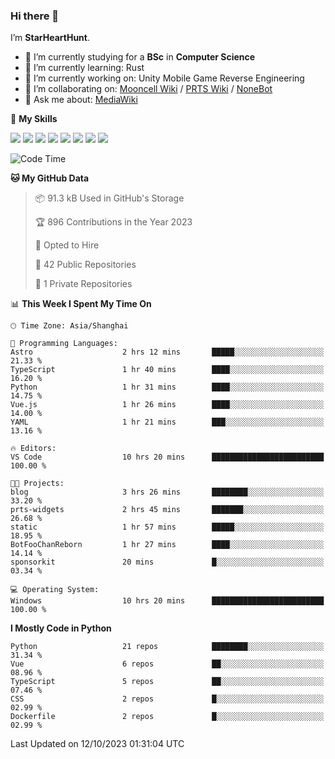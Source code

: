 ### Hi there 👋

I’m **StarHeartHunt**.

- 🏫 I’m currently studying for a **BSc** in **Computer Science**
- 🌱 I’m currently learning: Rust
- 🔭 I’m currently working on: Unity Mobile Game Reverse Engineering
- 👯 I’m collaborating on: [Mooncell Wiki](https://fgo.wiki/) / [PRTS Wiki](http://prts.wiki/) / [NoneBot](https://github.com/nonebot)
- 💬 Ask me about: [MediaWiki](https://www.mediawiki.org)

🌟 **My Skills**

![](https://img.shields.io/badge/-Python-3e74a2?style=flat-square&logo=Python&logoColor=fff)
![](https://img.shields.io/badge/-Node.js-339933?style=flat-square&logo=node.js&logoColor=fff)
![](https://img.shields.io/badge/-Vue-4fc08d?style=flat-square&logo=vue.js&logoColor=fff)
![](https://img.shields.io/badge/-React-2d98ce?style=flat-square&logo=React&logoColor=fff)
![](https://img.shields.io/badge/-TypeScript-3178C6?style=flat-square&logo=TypeScript&logoColor=fff)
![](https://img.shields.io/badge/-Docker-2496ED?style=flat-square&logo=Docker&logoColor=fff)
![](https://img.shields.io/badge/-Linux-000000?style=flat-square&logo=Linux&logoColor=fff)
![](https://img.shields.io/badge/-Dotnet-512bd4?style=flat-square&logo=.net&logoColor=fff)

<!--START_SECTION:waka-->
![Code Time](http://img.shields.io/badge/Code%20Time-664%20hrs%207%20mins-blue)

**🐱 My GitHub Data** 

> 📦 91.3 kB Used in GitHub's Storage 
 > 
> 🏆 896 Contributions in the Year 2023
 > 
> 💼 Opted to Hire
 > 
> 📜 42 Public Repositories 
 > 
> 🔑 1 Private Repositories 
 > 
📊 **This Week I Spent My Time On** 

```text
🕑︎ Time Zone: Asia/Shanghai

💬 Programming Languages: 
Astro                    2 hrs 12 mins       █████░░░░░░░░░░░░░░░░░░░░   21.33 % 
TypeScript               1 hr 40 mins        ████░░░░░░░░░░░░░░░░░░░░░   16.20 % 
Python                   1 hr 31 mins        ████░░░░░░░░░░░░░░░░░░░░░   14.75 % 
Vue.js                   1 hr 26 mins        ████░░░░░░░░░░░░░░░░░░░░░   14.00 % 
YAML                     1 hr 21 mins        ███░░░░░░░░░░░░░░░░░░░░░░   13.16 % 

🔥 Editors: 
VS Code                  10 hrs 20 mins      █████████████████████████   100.00 % 

🐱‍💻 Projects: 
blog                     3 hrs 26 mins       ████████░░░░░░░░░░░░░░░░░   33.20 % 
prts-widgets             2 hrs 45 mins       ███████░░░░░░░░░░░░░░░░░░   26.68 % 
static                   1 hr 57 mins        █████░░░░░░░░░░░░░░░░░░░░   18.95 % 
BotFooChanReborn         1 hr 27 mins        ████░░░░░░░░░░░░░░░░░░░░░   14.14 % 
sponsorkit               20 mins             █░░░░░░░░░░░░░░░░░░░░░░░░   03.34 % 

💻 Operating System: 
Windows                  10 hrs 20 mins      █████████████████████████   100.00 % 
```

**I Mostly Code in Python** 

```text
Python                   21 repos            ████████░░░░░░░░░░░░░░░░░   31.34 % 
Vue                      6 repos             ██░░░░░░░░░░░░░░░░░░░░░░░   08.96 % 
TypeScript               5 repos             ██░░░░░░░░░░░░░░░░░░░░░░░   07.46 % 
CSS                      2 repos             █░░░░░░░░░░░░░░░░░░░░░░░░   02.99 % 
Dockerfile               2 repos             █░░░░░░░░░░░░░░░░░░░░░░░░   02.99 % 
```




 Last Updated on 12/10/2023 01:31:04 UTC
<!--END_SECTION:waka-->
